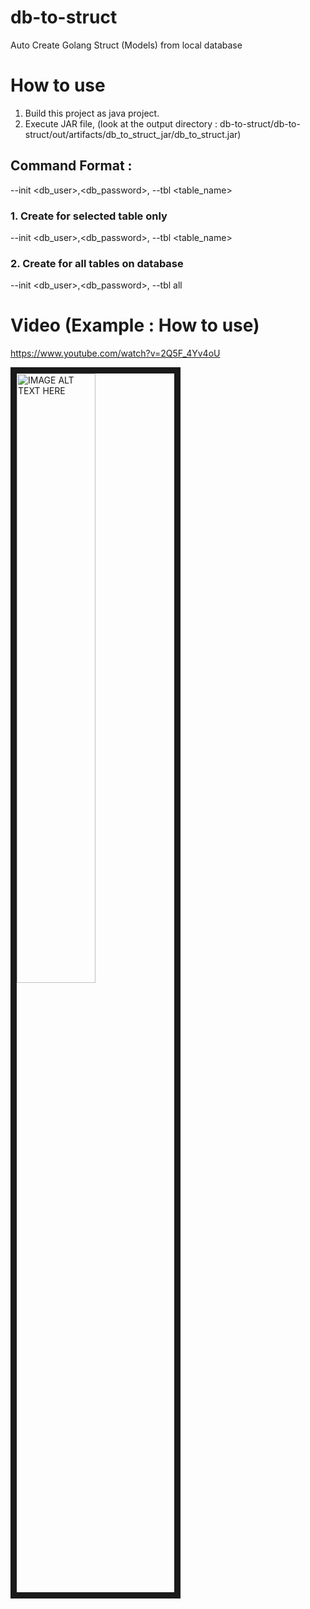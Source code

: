 # db-to-struct
Auto Create Golang Struct (Models) from local database


# How to use 
1. Build this project as java project.
2. Execute JAR file, (look at the output directory : db-to-struct/db-to-struct/out/artifacts/db_to_struct_jar/db_to_struct.jar)

## Command Format :
--init <db_user>,<db_password>,<database> --tbl <table_name>

### 1. Create for selected table only
--init <db_user>,<db_password>,<database> --tbl <table_name>

### 2. Create for all tables on database
--init <db_user>,<db_password>,<database> --tbl all

# Video (Example : How to use)
https://www.youtube.com/watch?v=2Q5F_4Yv4oU

<a href="https://www.youtube.com/watch?v=2Q5F_4Yv4oU" target="_blank">
<img src="https://img.youtube.com/vi/2Q5F_4Yv4oU/maxresdefault.jpg" 
alt="IMAGE ALT TEXT HERE" width="50%" height="50%" border="10" /></a>
 
